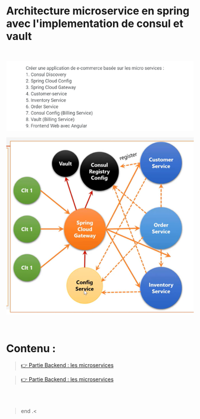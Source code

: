 # Architecture microservice en spring avec l'implementation de consul et vault 

<br>

<p align="center">
<img src="./imgs/1.png" >
</p>

<p align="center">
<img src="./imgs/2.png" >
</p>



<br>


# Contenu :

> [👉 Partie Backend : les microservices](./frontend-ng/)

> [👉 Partie Backend : les microservices](./backend-services/)


<br>

<br>

> end .<